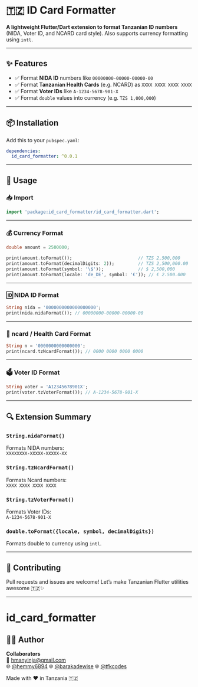 # 🇹🇿 ID Card Formatter

**A lightweight Flutter/Dart extension to format Tanzanian ID numbers** (NIDA, Voter ID, and NCARD card style). Also supports currency formatting using `intl`.

---

## ✨ Features

- ✅ Format **NIDA ID** numbers like `00000000-00000-00000-00`
- ✅ Format **Tanzanian Health Cards** (e.g. NCARD) as `XXXX XXXX XXXX XXXX`
- ✅ Format **Voter IDs** like `A-1234-5678-901-X`
- ✅ Format `double` values into currency (e.g. `TZS 1,000,000`)

---

## 📦 Installation

Add this to your `pubspec.yaml`:

```yaml
dependencies:
  id_card_formatter: ^0.0.1
```

---

## 🧠 Usage

### 📥 Import

```dart
import 'package:id_card_formatter/id_card_formatter.dart';
```

---

### 💰 Currency Format

```dart
double amount = 2500000;

print(amount.toFormat());                         // TZS 2,500,000
print(amount.toFormat(decimalDigits: 2));         // TZS 2,500,000.00
print(amount.toFormat(symbol: '\$'));             // $ 2,500,000
print(amount.toFormat(locale: 'de_DE', symbol: '€')); // € 2.500.000
```

---

### 🆔 NIDA ID Format

```dart
String nida = '0000000000000000000';
print(nida.nidaFormat()); // 00000000-00000-00000-00
```

---

### 🏥 ncard / Health Card Format

```dart
String n = '0000000000000000';
print(ncard.tzNcardFormat()); // 0000 0000 0000 0000
```

---

### 🗳️ Voter ID Format

```dart
String voter = 'A12345678901X';
print(voter.tzVoterFormat()); // A-1234-5678-901-X
```

---

## 🔍 Extension Summary

### `String.nidaFormat()`

Formats NIDA numbers:  
`XXXXXXXX-XXXXX-XXXXX-XX`

### `String.tzNcardFormat()`

Formats Ncard numbers:  
`XXXX XXXX XXXX XXXX`

### `String.tzVoterFormat()`

Formats Voter IDs:  
`A-1234-5678-901-X`

### `double.toFormat({locale, symbol, decimalDigits})`

Formats double to currency using `intl`.

---

## 🤝 Contributing

Pull requests and issues are welcome! Let’s make Tanzanian Flutter utilities awesome 🇹🇿✨

---
# id_card_formatter

## 👨‍💻 Author

**Collaborators**  
📧 [hmanyinja@gmail.com](mailto:hmanyinja@gmail.com)  
🌐 [@hemmy6894](https://github.com/hemmy6894)
🌐 [@barakadewise](https://github.com/barakadewise)
🌐 [@tfkcodes](https://github.com/tfkcodes)

Made with ❤️ in Tanzania 🇹🇿

